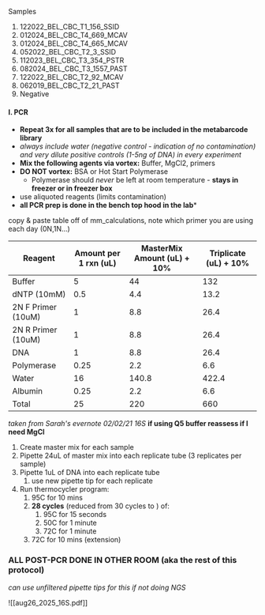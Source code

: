 Samples 
1. 122022_BEL_CBC_T1_156_SSID
2. 012024_BEL_CBC_T4_669_MCAV
3. 012024_BEL_CBC_T4_665_MCAV
4. 052022_BEL_CBC_T2_3_SSID
5. 112023_BEL_CBC_T3_354_PSTR
6. 082024_BEL_CBC_T3_1557_PAST
7. 122022_BEL_CBC_T2_92_MCAV
8. 062019_BEL_CBC_T2_21_PAST
9. Negative

#### I. PCR
- **Repeat 3x for all samples that are to be included in the metabarcode library**
- *always include water (negative control - indication of no contamination) and very dilute positive controls (1-5ng of DNA) in every experiment*
- **Mix the following agents via vortex:** Buffer, MgCl2, primers
- **DO NOT vortex:** BSA or Hot Start Polymerase
	-  Polymerase should *never* be left at room temperature - **stays in freezer or in freezer box**
- use aliquoted reagents (limits contamination)
- **all PCR prep is done in the bench top hood in the lab***

copy & paste table off of mm_calculations, note which primer you are using each day (0N,1N...)

| Reagent            | Amount per 1 rxn (uL) | MasterMix Amount (uL) + 10% | Triplicate (uL) + 10% |
| ------------------ | --------------------- | --------------------------- | --------------------- |
| Buffer             | 5                     | 44                          | 132                   |
| dNTP (10mM)        | 0.5                   | 4.4                         | 13.2                  |
| 2N F Primer (10uM) | 1                     | 8.8                         | 26.4                  |
| 2N R Primer (10uM) | 1                     | 8.8                         | 26.4                  |
| DNA                | 1                     | 8.8                         | 26.4                  |
| Polymerase         | 0.25                  | 2.2                         | 6.6                   |
| Water              | 16                    | 140.8                       | 422.4                 |
| Albumin            | 0.25                  | 2.2                         | 6.6                   |
| Total              | 25                    | 220                         | 660                   |
*taken from Sarah's evernote 02/02/21 16S*
**if using Q5 buffer reassess if I need MgCl**

1. Create master mix for each sample
2. Pipette 24uL of master mix into each replicate tube (3 replicates per sample)
3. Pipette 1uL of DNA into each replicate tube
	1. use new pipette tip for each replicate
4. Run thermocycler program:
	1. 95C for 10 mins
	2. **28 cycles** (reduced from 30 cycles to ) of:  
		1. 95C for 15 seconds
		2. 50C for 1 minute
		3. 72C for 1 minute
	3. 72C for 10 mins (extension)

### **ALL POST-PCR DONE IN OTHER ROOM (aka the rest of this protocol)**
*can use unfiltered pipette tips for this if not doing NGS*


![[aug26_2025_16S.pdf]]